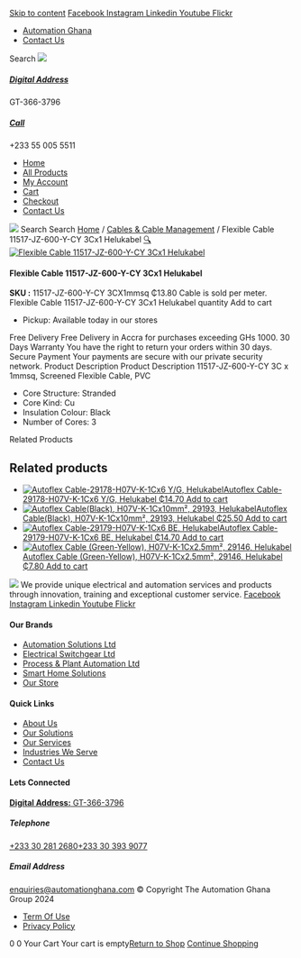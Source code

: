 [Skip to content](https://store.automationghana.com/product/flexible-cable-11517-jz-600-y-cy-3cx1-helukabel/#content)
[ Facebook ](https://www.facebook.com/automationgh/) [ Instagram ](https://www.instagram.com/automationgh/) [ Linkedin ](https://www.linkedin.com/company/the-automation-ghana-limited/) [ Youtube ](https://www.youtube.com/channel/UCurrRDUSm5oIW39VXjn1u0w) [ Flickr ](https://www.flickr.com/photos/181794037@N07/)
  * [ Automation Ghana ](https://automationghana.com)
  * [ Contact Us ](https://store.automationghana.com/contact/)


Search
[ ![](https://store.automationghana.com/wp-content/uploads/2024/04/Website-TAGG-Logo-BLUE.png) ](https://store.automationghana.com/)
[ ](https://maps.app.goo.gl/m4xeaagWCNbLk4jM6)
#####  [ Digital Address ](https://maps.app.goo.gl/m4xeaagWCNbLk4jM6)
GT-366-3796 
[ ](tel:+233550055511)
#####  [ Call ](tel:+233550055511)
+233 55 005 5511 
  * [Home](https://store.automationghana.com/)
  * [All Products](https://store.automationghana.com/shop/)
  * [My Account](https://store.automationghana.com/my-account/)
  * [Cart](https://store.automationghana.com/cart/)
  * [Checkout](https://store.automationghana.com/checkout/)
  * [Contact Us](https://store.automationghana.com/contact/)


[![](https://store.automationghana.com/wp-content/uploads/2024/04/AutomationGhana_logo_white.png)](https://store.automationghana.com)
Search
Search
[Home](https://store.automationghana.com) / [Cables & Cable Management](https://store.automationghana.com/product-category/cables-cable-management/) / Flexible Cable 11517-JZ-600-Y-CY 3Cx1 Helukabel
[🔍](https://store.automationghana.com/product/flexible-cable-11517-jz-600-y-cy-3cx1-helukabel/)
[![Flexible Cable 11517-JZ-600-Y-CY 3Cx1 Helukabel](https://store.automationghana.com/wp-content/uploads/2020/04/JZ-600.jpg)](https://store.automationghana.com/wp-content/uploads/2020/04/JZ-600.jpg)
####  Flexible Cable 11517-JZ-600-Y-CY 3Cx1 Helukabel 
**SKU :** 11517-JZ-600-Y-CY 3CX1mmsq 
₵13.80
Cable is sold per meter.
Flexible Cable 11517-JZ-600-Y-CY 3Cx1 Helukabel quantity
Add to cart
  * Pickup: Available today in our stores


Free Delivery 
Free Delivery in Accra for purchases exceeding GHs 1000. 
30 Days Warranty 
You have the right to return your orders within 30 days. 
Secure Payment 
Your payments are secure with our private security network. 
Product Description
Product Description
11517-JZ-600-Y-CY 3C x 1mmsq, Screened Flexible Cable, PVC 
  * Core Structure: Stranded
  * Core Kind: Cu
  * Insulation Colour: Black
  * Number of Cores: 3


Related Products 
## Related products
  * [![Autoflex Cable-29178-H07V-K-1Cx6 Y/G, Helukabel](https://store.automationghana.com/wp-content/uploads/2019/12/CABLES-2-300x300.jpg)Autoflex Cable-29178-H07V-K-1Cx6 Y/G, Helukabel ₵14.70 ](https://store.automationghana.com/product/autoflex-cable-29178-h07v-k-1cx6-y-g-helukabel/)
[Add to cart](https://store.automationghana.com/product/flexible-cable-11517-jz-600-y-cy-3cx1-helukabel/?add-to-cart=1472)
  * [![Autoflex Cable\(Black\), H07V-K-1Cx10mm², 29193, Helukabel](https://store.automationghana.com/wp-content/uploads/2019/12/CABLES-3-300x300.jpg)Autoflex Cable(Black), H07V-K-1Cx10mm², 29193, Helukabel ₵25.50 ](https://store.automationghana.com/product/autoflex-cable-29193-h07v-k-1cx10-blk-helukabel/)
[Add to cart](https://store.automationghana.com/product/flexible-cable-11517-jz-600-y-cy-3cx1-helukabel/?add-to-cart=1475)
  * [![Autoflex Cable-29179-H07V-K-1Cx6 BE, Helukabel](https://store.automationghana.com/wp-content/uploads/2019/12/CABLES-4-300x300.jpg)Autoflex Cable-29179-H07V-K-1Cx6 BE, Helukabel ₵14.70 ](https://store.automationghana.com/product/autoflex-cable-29179-h07v-k-1cx6-be-helukabel/)
[Add to cart](https://store.automationghana.com/product/flexible-cable-11517-jz-600-y-cy-3cx1-helukabel/?add-to-cart=1473)
  * [![Autoflex Cable \(Green-Yellow\), H07V-K-1Cx2.5mm², 29146, Helukabel](https://store.automationghana.com/wp-content/uploads/2019/12/CABLES-2-300x300.jpg)Autoflex Cable (Green-Yellow), H07V-K-1Cx2.5mm², 29146, Helukabel ₵7.80 ](https://store.automationghana.com/product/autoflex-cable-29146-h07v-k-1cx2-5-y-g-helukabel/)
[Add to cart](https://store.automationghana.com/product/flexible-cable-11517-jz-600-y-cy-3cx1-helukabel/?add-to-cart=1464)


![](https://store.automationghana.com/wp-content/uploads/2024/04/AutomationGhana_logo_white.png)
We provide unique electrical and automation services and products through innovation, training and exceptional customer service.
[ Facebook ](https://www.facebook.com/automationgh/) [ Instagram ](https://www.instagram.com/automationgh/) [ Linkedin ](https://www.linkedin.com/company/the-automation-ghana-limited/) [ Youtube ](https://www.youtube.com/channel/UCurrRDUSm5oIW39VXjn1u0w) [ Flickr ](https://www.flickr.com/photos/181794037@N07/)
#### Our Brands
  * [ Automation Solutions Ltd ](https://store.automationghana.com/product/flexible-cable-11517-jz-600-y-cy-3cx1-helukabel/)
  * [ Electrical Switchgear Ltd ](https://store.automationghana.com/product/flexible-cable-11517-jz-600-y-cy-3cx1-helukabel/)
  * [ Process & Plant Automation Ltd ](https://store.automationghana.com/product/flexible-cable-11517-jz-600-y-cy-3cx1-helukabel/)
  * [ Smart Home Solutions ](https://store.automationghana.com/product/flexible-cable-11517-jz-600-y-cy-3cx1-helukabel/)
  * [ Our Store ](https://store.automationghana.com/product/flexible-cable-11517-jz-600-y-cy-3cx1-helukabel/)


#### Quick Links
  * [ About Us ](https://store.automationghana.com/product/flexible-cable-11517-jz-600-y-cy-3cx1-helukabel/)
  * [ Our Solutions ](https://store.automationghana.com/product/flexible-cable-11517-jz-600-y-cy-3cx1-helukabel/)
  * [ Our Services ](https://store.automationghana.com/product/flexible-cable-11517-jz-600-y-cy-3cx1-helukabel/)
  * [ Industries We Serve ](https://store.automationghana.com/product/flexible-cable-11517-jz-600-y-cy-3cx1-helukabel/)
  * [ Contact Us ](https://store.automationghana.com/product/flexible-cable-11517-jz-600-y-cy-3cx1-helukabel/)


#### Lets Connected
[**Digital Address:** GT-366-3796](https://maps.app.goo.gl/m4xeaagWCNbLk4jM6)
#####  Telephone 
[ +233 30 281 2680](tel:+233302812680)[+233 30 393 9077](https://store.automationghana.com/product/flexible-cable-11517-jz-600-y-cy-3cx1-helukabel/+233303939077)
#####  Email Address 
enquiries@automationghana.com 
© Copyright The Automation Ghana Group 2024
  * [ Term Of Use ](https://store.automationghana.com/product/flexible-cable-11517-jz-600-y-cy-3cx1-helukabel/)
  * [ Privacy Policy ](https://store.automationghana.com/product/flexible-cable-11517-jz-600-y-cy-3cx1-helukabel/)


0
0
Your Cart
Your cart is empty[Return to Shop](https://store.automationghana.com/shop/)
[Continue Shopping](https://store.automationghana.com/product/flexible-cable-11517-jz-600-y-cy-3cx1-helukabel/)
